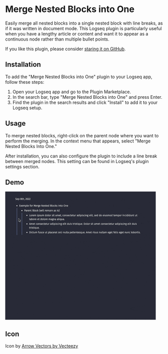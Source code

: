 # Merge Nested Blocks into One

Easily merge all nested blocks into a single nested block with line breaks, as if it was written in document mode. This Logseq plugin is particularly useful when you have a lengthy article or content and want it to appear as a continuous node rather than multiple bullet points.

If you like this plugin, please consider [staring it on GitHub](https://github.com/georgeguimaraes/logseq-plugin-merge-nested-blocks-into-one).

## Installation

To add the "Merge Nested Blocks into One" plugin to your Logseq app, follow these steps:

1. Open your Logseq app and go to the Plugin Marketplace.
3. In the search bar, type "Merge Nested Blocks into One" and press Enter.
4. Find the plugin in the search results and click "Install" to add it to your Logseq setup.

## Usage

To merge nested blocks, right-click on the parent node where you want to perform the merging. In the context menu that appears, select "Merge Nested Blocks Into One."

After installation, you can also configure the plugin to include a line break between merged nodes. This setting can be found in Logseq's plugin settings section.

## Demo

![demo](./demo.gif)

## Icon

Icon by [Arrow Vectors by Vecteezy](https://www.vecteezy.com/vector-art/6662126-consolidation-icon-vector-for-graphic-design-logo)
